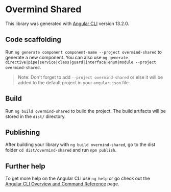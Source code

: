 # Overmind Shared

This library was generated with [Angular CLI](https://github.com/angular/angular-cli) version 13.2.0.

## Code scaffolding

Run `ng generate component component-name --project overmind-shared` to generate a new component. You can also use `ng generate directive|pipe|service|class|guard|interface|enum|module --project overmind-shared`.
> Note: Don't forget to add `--project overmind-shared` or else it will be added to the default project in your `angular.json` file. 

## Build

Run `ng build overmind-shared` to build the project. The build artifacts will be stored in the `dist/` directory.

## Publishing

After building your library with `ng build overmind-shared`, go to the dist folder `cd dist/overmind-shared` and run `npm publish`.

## Further help

To get more help on the Angular CLI use `ng help` or go check out the [Angular CLI Overview and Command Reference](https://angular.io/cli) page.
